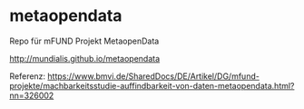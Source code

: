 # metaopendata
Repo für mFUND Projekt MetaopenData

http://mundialis.github.io/metaopendata

Referenz: https://www.bmvi.de/SharedDocs/DE/Artikel/DG/mfund-projekte/machbarkeitsstudie-auffindbarkeit-von-daten-metaopendata.html?nn=326002
